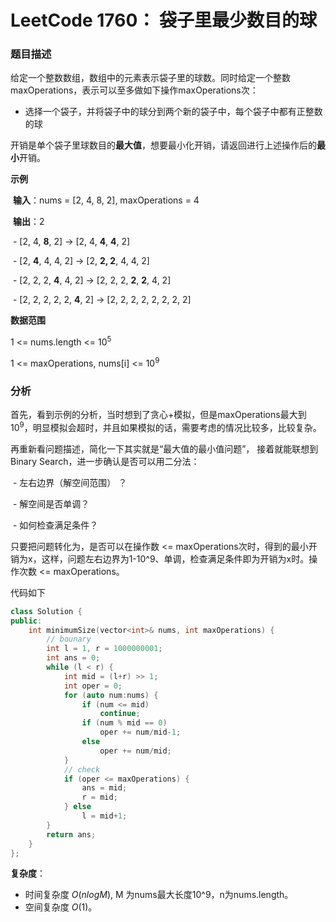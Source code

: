 # LeetCode 1760： 袋子里最少数目的球



### 题目描述

给定一个整数数组，数组中的元素表示袋子里的球数。同时给定一个整数maxOperations，表示可以至多做如下操作maxOperations次：

- 选择一个袋子，并将袋子中的球分到两个新的袋子中，每个袋子中都有正整数的球

开销是单个袋子里球数目的**最大值**，想要最小化开销，请返回进行上述操作后的**最小**开销。



**示例**

​	**输入**：nums = [2, 4, 8, 2], maxOperations = 4

​	**输出**：2

​		- [2, 4, **8**, 2] -> [2, 4, **4**, **4**, 2]

​		- [2, **4**, 4, 4, 2] ->  [2, **2, 2**, 4, 4, 2] 

​		- [2, 2, 2, **4**, 4, 2] -> [2, 2, 2, **2**, **2**, 4, 2]   

​		- [2, 2, 2, 2, 2, **4**, 2]   -> [2, 2, 2, 2, 2, 2, 2, 2]



**数据范围**

1  <= nums.length <= $10^5$

1 <= maxOperations, nums[i] <= $10^9$



### 分析

首先，看到示例的分析，当时想到了贪心+模拟，但是maxOperations最大到$10^9$，明显模拟会超时，并且如果模拟的话，需要考虑的情况比较多，比较复杂。

再重新看问题描述，简化一下其实就是“最大值的最小值问题”， 接着就能联想到Binary Search，进一步确认是否可以用二分法：

​	- 左右边界（解空间范围） ？

​	- 解空间是否单调？

​	- 如何检查满足条件？

只要把问题转化为，是否可以在操作数 <= maxOperations次时，得到的最小开销为x，这样，问题左右边界为1-10^9、单调，检查满足条件即为开销为x时。操作次数 <= maxOperations。

代码如下

```c++
class Solution {
public:
    int minimumSize(vector<int>& nums, int maxOperations) {
      	// bounary
        int l = 1, r = 1000000001;
        int ans = 0;
        while (l < r) {
            int mid = (l+r) >> 1;
            int oper = 0;
            for (auto num:nums) {
                if (num <= mid)
                    continue;
                if (num % mid == 0)
                    oper += num/mid-1;
                else
                    oper += num/mid;
            }
            // check 
            if (oper <= maxOperations) {
                ans = mid;
                r = mid;
            } else
                l = mid+1;
        }
        return ans;
    }
};
```



**复杂度**：

- 时间复杂度 *O*($nlogM$), M 为nums最大长度10^9，n为nums.length。
- 空间复杂度 *O*(1)。

 







